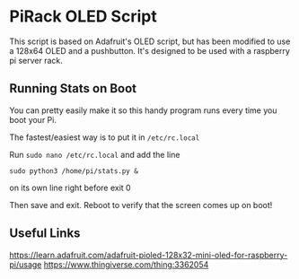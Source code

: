 # PiRack OLED Script

This script is based on Adafruit's OLED script, but has been modified to use a 128x64 OLED and a pushbutton.
It's designed to be used with a raspberry pi server rack.

## Running Stats on Boot

You can pretty easily make it so this handy program runs every time you boot your Pi.

The fastest/easiest way is to put it in `/etc/rc.local`

Run `sudo nano /etc/rc.local` and add the line

`sudo python3 /home/pi/stats.py &`

on its own line right before exit 0

Then save and exit. Reboot to verify that the screen comes up on boot!

## Useful Links

https://learn.adafruit.com/adafruit-pioled-128x32-mini-oled-for-raspberry-pi/usage
https://www.thingiverse.com/thing:3362054
